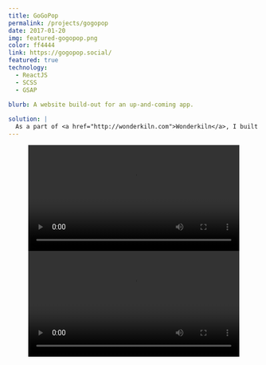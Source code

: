 ```yaml
---
title: GoGoPop
permalink: /projects/gogopop
date: 2017-01-20
img: featured-gogopop.png
color: ff4444
link: https://gogopop.social/
featured: true
technology:
  - ReactJS
  - SCSS
  - GSAP
  
blurb: A website build-out for an up-and-coming app.

solution: |
  As a part of <a href="http://wonderkiln.com">Wonderkiln</a>, I built out the public site for GoGoPop using ReactJS. The site is fully responsive and features stunning CSS and Javascript based animations to draw the viewer's attention. Check 'em out at the live site!
---
```

<figure class="projects__image-wrapper projects__image-wrapper--video row row--full" style="background-color: #{{ page.color }}">
  <div class="projects__col--two-thirds">
    <video class="projects__image" controls width="100%">
      <source src="{{ site.imgurl }}flurgle-scroll-animation.webm" type="video/webm">
    </video>
  </div>
  <div class="projects__col--one-third">
    <video class="projects__image" controls width="100%">
      <source src="{{ site.imgurl }}flurgle-404-animation.webm" type="video/webm">
    </video>
  </div>
</figure>